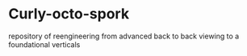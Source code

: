 # Curly-octo-spork
repository of reengineering from advanced back to back viewing  to a foundational verticals
